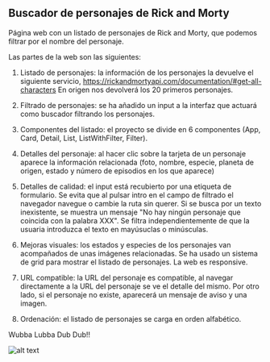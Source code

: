 ## Buscador de personajes de Rick and Morty

Página web con un listado de personajes de Rick and Morty, que podemos filtrar por el nombre del personaje.

Las partes de la web son las siguientes:

1. Listado de personajes: la información de los personajes la devuelve el siguiente servicio, https://rickandmortyapi.com/documentation/#get-all-characters
En origen nos devolverá los 20 primeros personajes.

2. Filtrado de personajes: se ha añadido un input a la interfaz que actuará como buscador filtrando los personajes.

3. Componentes del listado: el proyecto se divide en 6 componentes (App, Card, Detail, List, ListWithFilter, Filter).

4. Detalles del personaje: al hacer clic sobre la tarjeta de un personaje aparece la información relacionada (foto, nombre, especie, planeta de origen, estado y número de episodios en los que aparece)

5. Detalles de calidad: el input está recubierto por una etiqueta de formulario. Se evita que al pulsar intro en el campo de filtrado el navegador navegue o cambie la ruta sin querer. Si se busca por un texto inexistente, se muestra un mensaje "No hay ningún personaje que coincida con la palabra XXX". Se filtra independientemente de que la usuaria introduzca el texto en mayúsuclas o minúsculas.

6. Mejoras visuales: los estados y especies de los personajes van acompañados de unas imágenes relacionadas. Se ha usado un sistema de grid para mostrar el listado de personajes. La web es responsive.

7. URL compatible: la URL del personaje es compatible, al navegar directamente a la URL del personaje se ve el detalle del mismo. Por otro lado, si el personaje no existe, aparecerá un mensaje de aviso y una imagen.

8. Ordenación: el listado de personajes se carga en orden alfabético.

Wubba Lubba Dub Dub!!

![alt text](https://images3.alphacoders.com/812/thumb-1920-812062.png "Rick and Morty")
